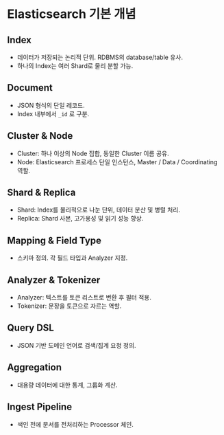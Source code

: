 # Elasticsearch 기본 개념

## Index

- 데이터가 저장되는 논리적 단위. RDBMS의 database/table 유사.
- 하나의 Index는 여러 Shard로 물리 분할 가능.

## Document

- JSON 형식의 단일 레코드.
- Index 내부에서 `_id` 로 구분.

## Cluster & Node

- Cluster: 하나 이상의 Node 집합, 동일한 Cluster 이름 공유.
- Node: Elasticsearch 프로세스 단일 인스턴스, Master / Data / Coordinating 역할.

## Shard & Replica

- Shard: Index를 물리적으로 나눈 단위, 데이터 분산 및 병렬 처리.
- Replica: Shard 사본, 고가용성 및 읽기 성능 향상.

## Mapping & Field Type

- 스키마 정의. 각 필드 타입과 Analyzer 지정.

## Analyzer & Tokenizer

- Analyzer: 텍스트를 토큰 리스트로 변환 후 필터 적용.
- Tokenizer: 문장을 토큰으로 자르는 역할.

## Query DSL

- JSON 기반 도메인 언어로 검색/집계 요청 정의.

## Aggregation

- 대용량 데이터에 대한 통계, 그룹화 계산.

## Ingest Pipeline

- 색인 전에 문서를 전처리하는 Processor 체인.
